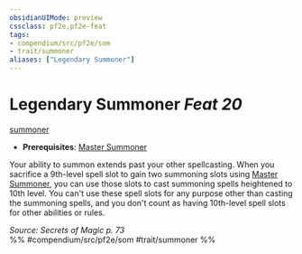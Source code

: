 ```yaml
---
obsidianUIMode: preview
cssclass: pf2e,pf2e-feat
tags:
- compendium/src/pf2e/som
- trait/summoner
aliases: ["Legendary Summoner"]
---
```

# Legendary Summoner  *Feat 20*  
[summoner](rules/traits/summoner-som.md)  

- **Prerequisites**: [Master Summoner](compendium/feats/master-summoner-som.md)

Your ability to summon extends past your other spellcasting. When you sacrifice a 9th-level spell slot to gain two summoning slots using [Master Summoner](compendium/feats/master-summoner-som.md), you can use those slots to cast summoning spells heightened to 10th level. You can't use these spell slots for any purpose other than casting the summoning spells, and you don't count as having 10th-level spell slots for other abilities or rules.

*Source: Secrets of Magic p. 73*  
%% #compendium/src/pf2e/som #trait/summoner %%